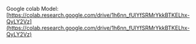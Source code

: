


Google colab Model:
[https://colab.research.google.com/drive/1h6nn_fUlYfSRMrYkkBTKELhx-QyLY2Vz](https://colab.research.google.com/drive/1h6nn_fUlYfSRMrYkkBTKELhx-QyLY2Vz)
